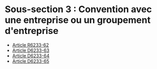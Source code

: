# Sous-section 3 : Convention avec une entreprise ou un groupement d'entreprise

* [Article R6233-62](./LEGIARTI000018523630.md)
* [Article D6233-63](./LEGIARTI000018523628.md)
* [Article D6233-64](./LEGIARTI000018523626.md)
* [Article D6233-65](./LEGIARTI000018523624.md)
